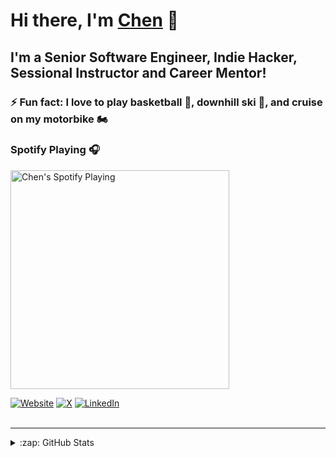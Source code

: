 # Hi there, I'm [Chen][website] 👋

## I'm a Senior Software Engineer, Indie Hacker, Sessional Instructor and Career Mentor!

### ⚡ Fun fact: I love to play basketball 🏀, downhill ski 🎿, and cruise on my motorbike 🏍 

### Spotify Playing 🎧
[<img src="https://spotify-now-playing-chenliang.vercel.app/api/spotify?background_color=0d1117&border_color=ffffff" alt="Chen's Spotify Playing" width="350" />][spotify]

[![Website](https://img.shields.io/badge/website-FFFFFF?style=for-the-badge&logo=About.me&logoColor=black)][website]
[![X](https://img.shields.io/badge/X-%23000000.svg?style=for-the-badge&logo=X&logoColor=white)][x]
[![LinkedIn](https://img.shields.io/badge/linkedin-%230077B5.svg?style=for-the-badge&logo=linkedin&logoColor=white)][linkedin]
<br />
<br />

---
<details>
  <summary>:zap: GitHub Stats</summary>

  <img align="left" alt="mrchenliang's GitHub Stats" src="https://github-readme-stats.vercel.app/api?username=mrchenliang&show_icons=true&hide_border=true" />

</details>

[website]: https://chenliang.ca
[x]: https://x.com/mr_chenliang
[linkedin]: https://linkedin.com/in/mrchenliang
[spotify]: https://open.spotify.com/user/12168690942
